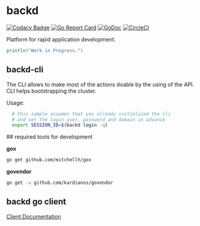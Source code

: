 # backd

[![Codacy Badge](https://api.codacy.com/project/badge/Grade/2f638060a9d44b6e89ded1695423df5f)](https://www.codacy.com/app/fernandezvara/backd?utm_source=github.com&amp;utm_medium=referral&amp;utm_content=backd-io/backd&amp;utm_campaign=Badge_Grade)
[![Go Report Card](https://goreportcard.com/badge/github.com/backd-io/backd)](https://goreportcard.com/report/github.com/backd-io/backd)
[![GoDoc](https://godoc.org/github.com/backd-io/backd?status.svg)](https://godoc.org/github.com/backd-io/backd)
[![CircleCI](https://circleci.com/gh/backd-io/backd.svg?style=svg)](https://circleci.com/gh/backd-io/backd)

Platform for rapid application development.

```go
println("Work in Progress.")
```

## backd-cli

The CLI allows to make most of the actions doable by the using of the API. CLI helps bootstrapping the cluster.

Usage:

```bash
  # this sample assumes that you already initialized the cli
  # and set the login user, password and domain in advance
  export SESSION_ID=$(backd login -q)

```

## required tools for development

**gox** 

```bash 
go get github.com/mitchellh/gox
```

**govendor**
```bash
go get -u github.com/kardianos/govendor
```

## backd go client

[Client Documentation](https://gowalker.org/github.com/backd-io/backd/backd)